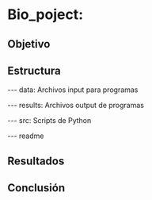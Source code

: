 # Bio_poject: 

## Objetivo 

## Estructura 

--- data: Archivos input para programas

--- results: Archivos output de programas

--- src: Scripts de Python

--- readme

## Resultados 

## Conclusión 

